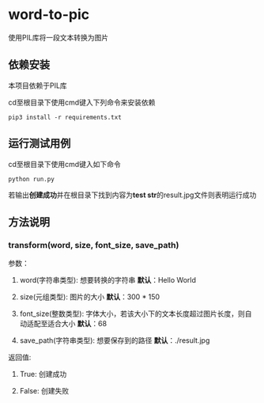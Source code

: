 # word-to-pic
使用PIL库将一段文本转换为图片

## 依赖安装

本项目依赖于PIL库

cd至根目录下使用cmd键入下列命令来安装依赖

```pip3 install -r requirements.txt```

## 运行测试用例

cd至根目录下使用cmd键入如下命令

```python run.py```

若输出**创建成功**并在根目录下找到内容为**test str**的result.jpg文件则表明运行成功

## 方法说明

### transform(word, size, font_size, save_path)

参数：

1. word(字符串类型): 想要转换的字符串 **默认**：Hello World

2. size(元组类型): 图片的大小 **默认**：300 * 150

3. font_size(整数类型): 字体大小，若该大小下的文本长度超过图片长度，则自动适配至适合大小 **默认**：68

4. save_path(字符串类型): 想要保存到的路径 **默认**：./result.jpg

返回值:

1. True: 创建成功

2. False: 创建失败
